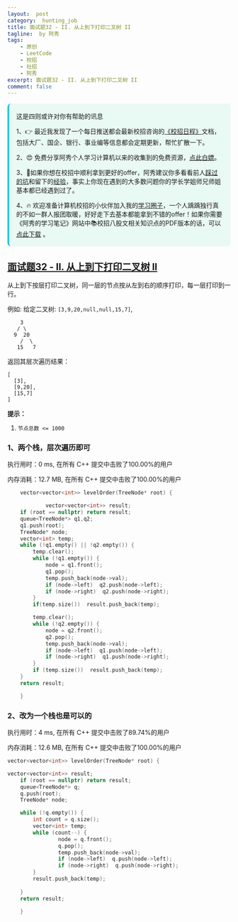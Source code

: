 ```yaml
---
layout:  post
category:  hunting_job
title: 面试题32 - II. 从上到下打印二叉树 II
tagline:  by 阿秀
tags:
    - 原创
    - LeetCode
    - 校招
    - 社招
    - 阿秀
excerpt: 面试题32 - II. 从上到下打印二叉树 II
comment: false
---
```






<div style="border-color: #24C6DC;
            background-color: #e9f9f3;         
            margin: 1rem 0;
        padding: .25rem 1rem;
        border-left-width: .3rem;
        border-left-style: solid;
        border-radius: .5rem;
        color: inherit;">
  <p>这是四则或许对你有帮助的讯息</p>
  <p>1、👉 最近我发现了一个每日推送都会最新校招咨询的<a style="text-decoration: underline" href="https://flowus.cn/ee50d5eb-3cd5-4f74-880e-95b215dd4ff2" target="_blank">《校招日程》</a>文档，包括大厂、国企、银行、事业编等信息都会定期更新，帮忙扩散一下。</p>  
  <p>2、😍
    免费分享阿秀个人学习计算机以来的收集到的免费资源，<a style="text-decoration: underline" href="/notes/07-resources/01-free/01-introduce.html" target="_blank">点此白嫖</a>。
  </p>
  <p>3、🚀如果你想在校招中顺利拿到更好的offer，阿秀建议你多看看前人<a style="text-decoration: underline" href="https://www.yuque.com/tuobaaxiu/httmmc/npg1k81zeq4wfpyz" target="_blank">踩过的坑</a>和留下的<a style="text-decoration: underline"  target="_blank" href="https://www.yuque.com/tuobaaxiu/httmmc/gge9ppd0mbu2d3dp">经验</a>，事实上你现在遇到的大多数问题你的学长学姐师兄师姐基本都已经遇到过了。
  </p>
  <p>4、🔥 欢迎准备计算机校招的小伙伴加入我的<a  style="text-decoration: underline" href="https://www.yuque.com/tuobaaxiu/httmmc/xg0otqvc17wfx4u9" target="_blank">学习圈子</a>，一个人踽踽独行真的不如一群人报团取暖，好好走下去基本都能拿到不错的offer！如果你需要《阿秀的学习笔记》网站中📚︎校招八股文相关知识点的PDF版本的话，可以<a style="text-decoration: underline" href="/notes/08-other/02-question.html#_5、如何下载阿秀的学习笔记内容pdf版本" target="_blank">点此下载</a> 。</p>   </div>

## [面试题32 - II. 从上到下打印二叉树 II](https://leetcode-cn.com/problems/cong-shang-dao-xia-da-yin-er-cha-shu-ii-lcof/)



从上到下按层打印二叉树，同一层的节点按从左到右的顺序打印，每一层打印到一行。

 

例如:
给定二叉树: `[3,9,20,null,null,15,7]`,

```
    3
   / \
  9  20
    /  \
   15   7
```

返回其层次遍历结果：

```
[
  [3],
  [9,20],
  [15,7]
]
```

 

**提示：**

1. `节点总数 <= 1000`

### 1、两个栈，层次遍历即可

执行用时：0 ms, 在所有 C++ 提交中击败了100.00%的用户

内存消耗：12.7 MB, 在所有 C++ 提交中击败了100.00%的用户

~~~C++
    vector<vector<int>> levelOrder(TreeNode* root) {

        	vector<vector<int>> result;
	if (root == nullptr) return result;
	queue<TreeNode*> q1,q2;
	q1.push(root);
	TreeNode* node;
	vector<int> temp;
	while (!q1.empty() || !q2.empty()) {	
		temp.clear();
		while (!q1.empty()) {
			node = q1.front();
			q1.pop();
			temp.push_back(node->val);
			if (node->left)  q2.push(node->left);
			if (node->right)  q2.push(node->right);
		}
		if(temp.size())  result.push_back(temp);

		temp.clear();
		while (!q2.empty()) {
			node = q2.front();
			q2.pop();
			temp.push_back(node->val);
			if (node->left)  q1.push(node->left);
			if (node->right)  q1.push(node->right);
		}
		if (temp.size())  result.push_back(temp);
	}
	return result;

    }
~~~

### 2、改为一个栈也是可以的

执行用时：4 ms, 在所有 C++ 提交中击败了89.74%的用户

内存消耗：12.6 MB, 在所有 C++ 提交中击败了100.00%的用户

~~~C++
vector<vector<int>> levelOrder(TreeNode* root) {

vector<vector<int>> result;
	if (root == nullptr) return result;
	queue<TreeNode*> q;
	q.push(root);
	TreeNode* node;

	while (!q.empty()) {	
		int count = q.size();
		vector<int> temp;
		while (count--) {
				node = q.front();
				q.pop();
				temp.push_back(node->val);
				if (node->left)  q.push(node->left);
				if (node->right)  q.push(node->right);
		}
		result.push_back(temp);
		
	}
	return result;

    }
~~~



